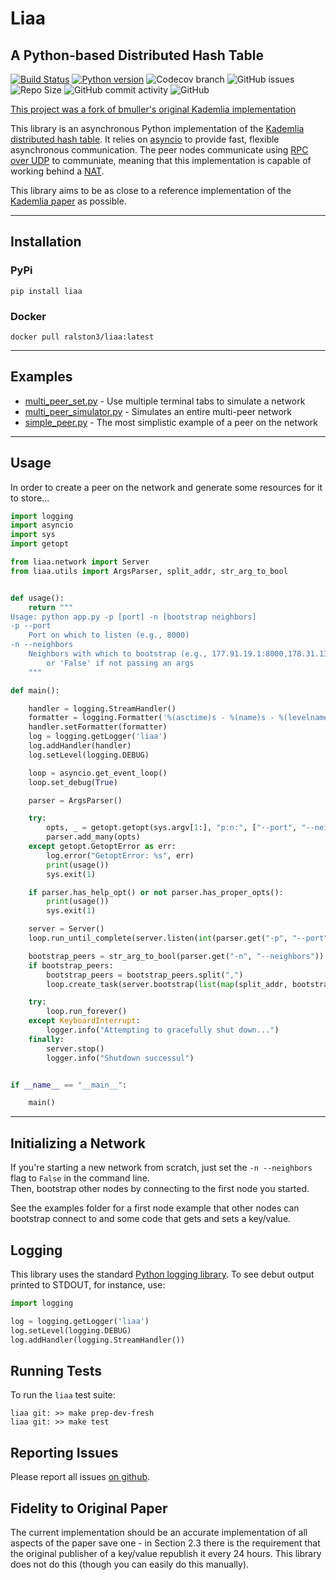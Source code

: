 # Liaa 

## A Python-based Distributed Hash Table

[![Build Status](https://secure.travis-ci.org/ralston3/liaa.png?branch=master)](https://travis-ci.org/ralston3/liaa)
[![Python version](https://img.shields.io/pypi/pyversions/liaa)](https://pypi.org/project/liaa/)
![Codecov branch](https://img.shields.io/codecov/c/github/ralston3/liaa/master?color=purple)
![GitHub issues](https://img.shields.io/github/issues/ralston3/liaa?color=red)
![Repo Size](https://img.shields.io/github/repo-size/ralston3/liaa)
![GitHub commit activity](https://img.shields.io/github/commit-activity/w/ralston3/liaa)
![GitHub](https://img.shields.io/github/license/ralston3/liaa)

[This project was a fork of bmuller's original Kademlia implementation](https://github.com/bmuller/kademlia)

This library is an asynchronous Python implementation of the [Kademlia distributed hash table](http://en.wikipedia.org/wiki/Kademlia).  It relies on [asyncio](https://docs.python.org/3/library/asyncio.html) to provide fast, flexible asynchronous communication.  The peer nodes communicate using [RPC over UDP](https://en.wikipedia.org/wiki/Remote_procedure_call) to communiate, meaning that this implementation is capable of working behind a [NAT](http://en.wikipedia.org/wiki/Network_address_translation).

This library aims to be as close to a reference implementation of the [Kademlia paper](http://pdos.csail.mit.edu/~petar/papers/maymounkov-kademlia-lncs.pdf) as possible.

---
## Installation

### PyPi

```
pip install liaa
```

### Docker
```
docker pull ralston3/liaa:latest
```
---

## Examples
- [multi_peer_set.py](https://github.com/ralston3/liaa/tree/master/examples/multi_peer_set.py) - Use multiple terminal tabs to simulate a network
- [multi_peer_simulator.py](https://github.com/ralston3/liaa/tree/master/examples/multi_peer_simulator.py) - Simulates an entire multi-peer network
- [simple_peer.py](https://github.com/ralston3/liaa/tree/master/examples/simple_peer.py) - The most simplistic example of a peer on the network

---
## Usage

In order to create a peer on the network and generate some resources for it to store...

```python
import logging
import asyncio
import sys
import getopt

from liaa.network import Server
from liaa.utils import ArgsParser, split_addr, str_arg_to_bool


def usage():
	return """
Usage: python app.py -p [port] -n [bootstrap neighbors]
-p --port
	Port on which to listen (e.g., 8000)
-n --neighbors
	Neighbors with which to bootstrap (e.g., 177.91.19.1:8000,178.31.13.21:9876)
		or 'False' if not passing an args
	"""

def main():

	handler = logging.StreamHandler()
	formatter = logging.Formatter('%(asctime)s - %(name)s - %(levelname)s - %(message)s')
	handler.setFormatter(formatter)
	log = logging.getLogger('liaa')
	log.addHandler(handler)
	log.setLevel(logging.DEBUG)

	loop = asyncio.get_event_loop()
	loop.set_debug(True)

	parser = ArgsParser()

	try:
		opts, _ = getopt.getopt(sys.argv[1:], "p:n:", ["--port", "--neighbors"])
		parser.add_many(opts)
	except getopt.GetoptError as err:
		log.error("GetoptError: %s", err)
		print(usage())
		sys.exit(1)

	if parser.has_help_opt() or not parser.has_proper_opts():
		print(usage())
		sys.exit(1)

	server = Server()
	loop.run_until_complete(server.listen(int(parser.get("-p", "--port"))))

	bootstrap_peers = str_arg_to_bool(parser.get("-n", "--neighbors"))
	if bootstrap_peers:
		bootstrap_peers = bootstrap_peers.split(",")
		loop.create_task(server.bootstrap(list(map(split_addr, bootstrap_peers))))

	try:
		loop.run_forever()
	except KeyboardInterrupt:
		logger.info("Attempting to gracefully shut down...")
	finally:
		server.stop()
		logger.info("Shutdown successul")


if __name__ == "__main__":

	main()
```

---
## Initializing a Network
If you're starting a new network from scratch, just set the `-n --neighbors` flag to `False` in the command line.  
Then, bootstrap other nodes by connecting to the first node you started.

See the examples folder for a first node example that other nodes can bootstrap connect to and some code that gets and sets a key/value.

## Logging
This library uses the standard [Python logging library](https://docs.python.org/3/library/logging.html).  To see debut output printed to STDOUT, for instance, use:

```python
import logging

log = logging.getLogger('liaa')
log.setLevel(logging.DEBUG)
log.addHandler(logging.StreamHandler())
```

## Running Tests

To run the `liaa` test suite:

```
liaa git: >> make prep-dev-fresh
liaa git: >> make test
```

## Reporting Issues
Please report all issues [on github](https://github.com/ralston3/liaa/issues).

## Fidelity to Original Paper
The current implementation should be an accurate implementation of all aspects of the paper save one - in Section 2.3 there is the requirement that the original publisher of a key/value republish it every 24 hours.  This library does not do this (though you can easily do this manually).
